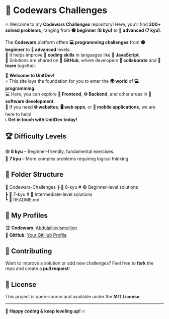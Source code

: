 # 🚀 Codewars Challenges  

🔥 Welcome to my **Codewars Challenges** repository! Here, you'll find **200+ solved problems**, ranging from **🟢 beginner (8 kyu)** to **🔴 advanced (7 kyu)**.  

The **Codewars** platform offers **💻 programming challenges** from **🟢 beginner** to **🔴 advanced** levels.  
🚀 It helps improve **🧠 coding skills** in languages like **📜 JavaScript**.  
🔗 Solutions are shared on **🐙 GitHub**, where developers **🤝 collaborate** and **📖 learn** together.  

📢 **Welcome to UnitDev!**  
⚡️ This site lays the foundation for you to enter the **🌍 world** of **💻 programming**.  
💻 Here, you can explore **🎨 Frontend**, **⚙️ Backend**, and other areas in **🔗 software development**.  
📱 If you need **🌐 websites**, **🖥️ web apps**, or **📲 mobile applications**, we are here to help!  
📞 **Get in touch with UnitDev today!**  

## 🏆 Difficulty Levels <br>
🟢 **8 kyu** – Beginner-friendly, fundamental exercises. <br>
🔴 **7 kyu** – More complex problems requiring logical thinking.  

## 📂 Folder Structure  

📁 Codewars-Challenges
┣ 📂 8-kyu # 🟢 Beginner-level solutions <br>
┣ 📂 7-kyu # 🔴 Intermediate-level solutions <br>
┗ 📄 README.md

## 🔗 My Profiles  
🏆 **Codewars**: [AbdujalilovIsmoiljon](https://www.codewars.com/users/AbdujalilovIsmoiljon)  
🐙 **GitHub**: [Your GitHub Profile](https://github.com/your-profile)  

## 🤝 Contributing  
Want to improve a solution or add new challenges? Feel free to **fork** the repo and create a **pull request**!  

## 📜 License  
This project is open-source and available under the **MIT License**.  

---

🚀 **Happy coding & keep leveling up!** 🔥  
